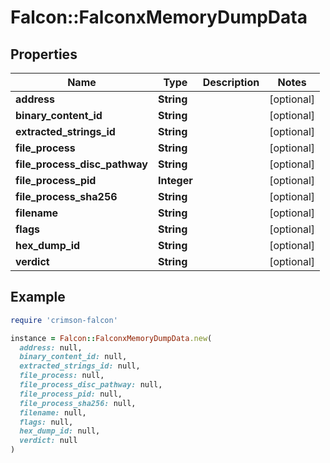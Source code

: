 # Falcon::FalconxMemoryDumpData

## Properties

| Name | Type | Description | Notes |
| ---- | ---- | ----------- | ----- |
| **address** | **String** |  | [optional] |
| **binary_content_id** | **String** |  | [optional] |
| **extracted_strings_id** | **String** |  | [optional] |
| **file_process** | **String** |  | [optional] |
| **file_process_disc_pathway** | **String** |  | [optional] |
| **file_process_pid** | **Integer** |  | [optional] |
| **file_process_sha256** | **String** |  | [optional] |
| **filename** | **String** |  | [optional] |
| **flags** | **String** |  | [optional] |
| **hex_dump_id** | **String** |  | [optional] |
| **verdict** | **String** |  | [optional] |

## Example

```ruby
require 'crimson-falcon'

instance = Falcon::FalconxMemoryDumpData.new(
  address: null,
  binary_content_id: null,
  extracted_strings_id: null,
  file_process: null,
  file_process_disc_pathway: null,
  file_process_pid: null,
  file_process_sha256: null,
  filename: null,
  flags: null,
  hex_dump_id: null,
  verdict: null
)
```

